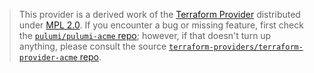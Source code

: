 > This provider is a derived work of the [Terraform Provider](https://github.com/terraform-providers/terraform-provider-acme)
> distributed under [MPL 2.0](https://www.mozilla.org/en-US/MPL/2.0/). If you encounter a bug or missing feature,
> first check the [`pulumi/pulumi-acme` repo](https://github.com/pulumi/pulumi-acme/issues); however, if that doesn't turn up anything,
> please consult the source [`terraform-providers/terraform-provider-acme` repo](https://github.com/terraform-providers/terraform-provider-acme/issues).
